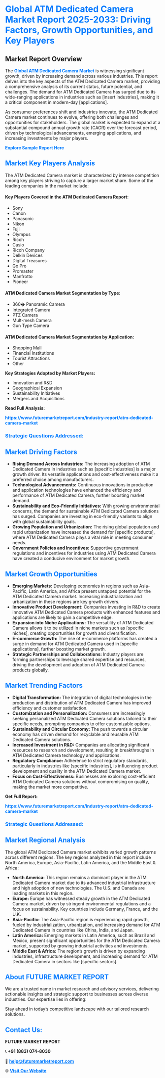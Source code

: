 <h1 style="color: #007BFF;">Global ATM Dedicated Camera Market Report 2025-2033: Driving Factors, Growth Opportunities, and Key Players</h1>

<section id="overview">
<h2>Market Report Overview</h2>
<p>The <a href="https://www.futuremarketreport.com/industry-report/atm-dedicated-camera-market" style="color: #007BFF; text-decoration: none;"><strong>Global ATM Dedicated Camera Market</strong></a> is witnessing significant growth, driven by increasing demand across various industries. This report delves into the key aspects of the ATM Dedicated Camera market, providing a comprehensive analysis of its current status, future potential, and challenges. The demand for ATM Dedicated Camera has surged due to its wide-ranging applications in industries such as [insert industries], making it a critical component in modern-day [applications].</p>
<p>As consumer preferences shift and industries innovate, the ATM Dedicated Camera market continues to evolve, offering both challenges and opportunities for stakeholders. The global market is expected to expand at a substantial compound annual growth rate (CAGR) over the forecast period, driven by technological advancements, emerging applications, and increasing investments by major players.</p>
</section>

<section id="overview">
<p><a href="https://www.futuremarketreport.com/request-sample/reportId=52463" style="color: #007BFF; text-decoration: none;"><strong>Explore Sample Report Here</strong></a></p>
</section>

<section id="key-players">
<h2 style="color: #007BFF;">Market Key Players Analysis</h2>
<p>The ATM Dedicated Camera market is characterized by intense competition among key players striving to capture a larger market share. Some of the leading companies in the market include:</p>
<h4>Key Players Covered in the ATM Dedicated Camera Report:</h4>
<ul><li>Sony</li><li>Canon</li><li>Panasonic</li><li>Nikon</li><li>Fuji</li><li>Olympus</li><li>Ricoh</li><li>Casio</li><li>Ricoh Company</li><li>Delkin Devices</li><li>Digital Treasures</li><li>Go Pro</li><li>Promaster</li><li>Manfrotto</li><li>Pioneer</li></ul>
<h4>ATM Dedicated Camera Market Segmentation by Type:</h4>
<ul><li>360� Panoramic Camera</li><li>Integrated Camera</li><li>PTZ Camera</li><li>Mult-mesh Camera</li><li>Gun Type Camera</li></ul>

<h4>ATM Dedicated Camera Market Segmentation by Application:</h4>
<ul><li>Shopping Mall</li><li>Financial Institutions</li><li>Tourist Attractions</li><li>Other</li></ul>
<p><strong>Key Strategies Adopted by Market Players:</strong></p>
<ul>
<li>Innovation and R&D</li>
<li>Geographical Expansion</li>
<li>Sustainability Initiatives</li>
<li>Mergers and Acquisitions</li>
</ul>
</section>

<section>
<p><strong>Read Full Analysis: </strong></p><a href="https://www.futuremarketreport.com/industry-report/atm-dedicated-camera-market" style="color: #007BFF; text-decoration: none;"><strong>https://www.futuremarketreport.com/industry-report/atm-dedicated-camera-market</strong></a>
<h3 style="color: #007BFF;">Strategic Questions Addressed:</h3>
</section>

<section id="driving-factors">
<h2 style="color: #007BFF;">Market Driving Factors</h2>
<ul>
<li><strong>Rising Demand Across Industries:</strong> The increasing adoption of ATM Dedicated Camera in industries such as [specific industries] is a major growth driver. Its versatile applications and cost-effectiveness make it a preferred choice among manufacturers.</li>
<li><strong>Technological Advancements:</strong> Continuous innovations in production and application technologies have enhanced the efficiency and performance of ATM Dedicated Camera, further boosting market demand.</li>
<li><strong>Sustainability and Eco-Friendly Initiatives:</strong> With growing environmental concerns, the demand for sustainable ATM Dedicated Camera solutions has surged. Companies are investing in eco-friendly variants to align with global sustainability goals.</li>
<li><strong>Growing Population and Urbanization:</strong> The rising global population and rapid urbanization have increased the demand for [specific products], where ATM Dedicated Camera plays a vital role in meeting consumer needs.</li>
<li><strong>Government Policies and Incentives:</strong> Supportive government regulations and incentives for industries using ATM Dedicated Camera have created a conducive environment for market growth.</li>
</ul>
</section>

<section id="growth-opportunities">
<h2 style="color: #007BFF;">Market Growth Opportunities</h2>
<ul>
<li><strong>Emerging Markets:</strong> Developing economies in regions such as Asia-Pacific, Latin America, and Africa present untapped potential for the ATM Dedicated Camera market. Increasing industrialization and urbanization in these regions are key growth drivers.</li>
<li><strong>Innovative Product Development:</strong> Companies investing in R&D to create innovative ATM Dedicated Camera products with enhanced features and applications are likely to gain a competitive edge.</li>
<li><strong>Expansion into Niche Applications:</strong> The versatility of ATM Dedicated Camera allows it to be utilized in niche markets such as [specific niches], creating opportunities for growth and diversification.</li>
<li><strong>E-commerce Growth:</strong> The rise of e-commerce platforms has created a surge in demand for ATM Dedicated Camera used in [specific applications], further boosting market growth.</li>
<li><strong>Strategic Partnerships and Collaborations:</strong> Industry players are forming partnerships to leverage shared expertise and resources, driving the development and adoption of ATM Dedicated Camera products globally.</li>
</ul>
</section>

<section id="trending-factors">
<h2 style="color: #007BFF;">Market Trending Factors</h2>
<ul>
<li><strong>Digital Transformation:</strong> The integration of digital technologies in the production and distribution of ATM Dedicated Camera has improved efficiency and customer satisfaction.</li>
<li><strong>Customization and Personalization:</strong> Consumers are increasingly seeking personalized ATM Dedicated Camera solutions tailored to their specific needs, prompting companies to offer customizable options.</li>
<li><strong>Sustainability and Circular Economy:</strong> The push towards a circular economy has driven demand for recyclable and reusable ATM Dedicated Camera solutions.</li>
<li><strong>Increased Investment in R&D:</strong> Companies are allocating significant resources to research and development, resulting in breakthroughs in ATM Dedicated Camera technology and applications.</li>
<li><strong>Regulatory Compliance:</strong> Adherence to strict regulatory standards, particularly in industries like [specific industries], is influencing product development and quality in the ATM Dedicated Camera market.</li>
<li><strong>Focus on Cost-Effectiveness:</strong> Businesses are exploring cost-efficient ATM Dedicated Camera solutions without compromising on quality, making the market more competitive.</li>
</ul>
</section>

<section>
<p><strong>Get Full Report: </strong></p><a href="https://www.futuremarketreport.com/industry-report/atm-dedicated-camera-market" style="color: #007BFF; text-decoration: none;"><strong>https://www.futuremarketreport.com/industry-report/atm-dedicated-camera-market</strong></a>
<h3 style="color: #007BFF;">Strategic Questions Addressed:</h3>
</section>


<section id="regional-analysis">
<h2 style="color: #007BFF;">Market Regional Analysis</h2>
<p>The global ATM Dedicated Camera market exhibits varied growth patterns across different regions. The key regions analyzed in this report include North America, Europe, Asia-Pacific, Latin America, and the Middle East & Africa:</p>
<ul>
<li><strong>North America:</strong> This region remains a dominant player in the ATM Dedicated Camera market due to its advanced industrial infrastructure and high adoption of new technologies. The U.S. and Canada are leading markets in this region.</li>
<li><strong>Europe:</strong> Europe has witnessed steady growth in the ATM Dedicated Camera market, driven by stringent environmental regulations and a focus on sustainability. Key countries include Germany, France, and the U.K.</li>
<li><strong>Asia-Pacific:</strong> The Asia-Pacific region is experiencing rapid growth, fueled by industrialization, urbanization, and increasing demand for ATM Dedicated Camera in countries like China, India, and Japan.</li>
<li><strong>Latin America:</strong> Emerging markets in Latin America, such as Brazil and Mexico, present significant opportunities for the ATM Dedicated Camera market, supported by growing industrial activities and investments.</li>
<li><strong>Middle East & Africa:</strong> The region’s growth is driven by expanding industries, infrastructure development, and increasing demand for ATM Dedicated Camera in sectors like [specific sectors].</li>
</ul>
</section>

<footer>
<h2 style="color: #007BFF;">About FUTURE MARKET REPORT</h2>
<p>We are a trusted name in market research and advisory services, delivering actionable insights and strategic support to businesses across diverse industries. Our expertise lies in offering:</p>

<p>Stay ahead in today’s competitive landscape with our tailored research solutions.</p>

<h2 style="color: #007BFF;">Contact Us:</h2>
<p><strong>FUTURE MARKET REPORT</strong></p>
<p>📞 <strong>+91 (883) 074-8030</strong></p>
<p>📧 <strong><a href="mailto:help@futuremarketreport.com" style="color: #007BFF;">help@futuremarketreport.com</a></strong></p>
<p>🌐 <strong><a href="https://www.futuremarketreport.com/" style="color: #007BFF;">Visit Our Website</a></strong></p>
</footer>